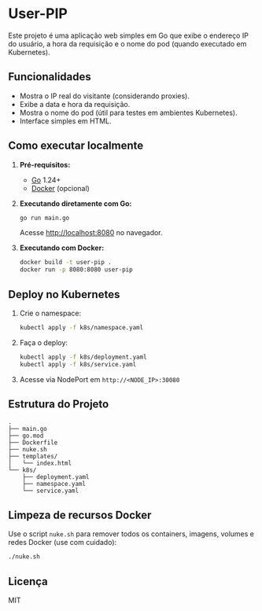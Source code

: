 # User-PIP

Este projeto é uma aplicação web simples em Go que exibe o endereço IP do usuário, a hora da requisição e o nome do pod (quando executado em Kubernetes).

## Funcionalidades

- Mostra o IP real do visitante (considerando proxies).
- Exibe a data e hora da requisição.
- Mostra o nome do pod (útil para testes em ambientes Kubernetes).
- Interface simples em HTML.

## Como executar localmente

1. **Pré-requisitos:**  
   - [Go](https://golang.org/dl/) 1.24+
   - [Docker](https://www.docker.com/) (opcional)

2. **Executando diretamente com Go:**
   ```sh
   go run main.go
   ```
   Acesse [http://localhost:8080](http://localhost:8080) no navegador.

3. **Executando com Docker:**
   ```sh
   docker build -t user-pip .
   docker run -p 8080:8080 user-pip
   ```

## Deploy no Kubernetes

1. Crie o namespace:
   ```sh
   kubectl apply -f k8s/namespace.yaml
   ```

2. Faça o deploy:
   ```sh
   kubectl apply -f k8s/deployment.yaml
   kubectl apply -f k8s/service.yaml
   ```

3. Acesse via NodePort em `http://<NODE_IP>:30080`

## Estrutura do Projeto

```
.
├── main.go
├── go.mod
├── Dockerfile
├── nuke.sh
├── templates/
│   └── index.html
└── k8s/
    ├── deployment.yaml
    ├── namespace.yaml
    └── service.yaml
```

## Limpeza de recursos Docker

Use o script `nuke.sh` para remover todos os containers, imagens, volumes e redes Docker (use com cuidado):

```sh
./nuke.sh
```

## Licença

MIT